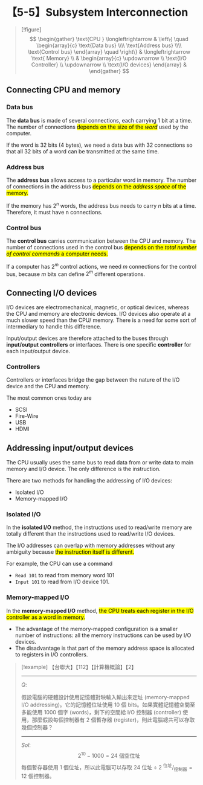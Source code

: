 # 【5-5】Subsystem Interconnection

> [!figure]
$$
\begin{gather}
\text{CPU } \longleftrightarrow
&
\left\{ \quad
\begin{array}{c}
    \text{Data bus} \\\\
    \text{Address bus} \\\\
    \text{Control bus}
\end{array}
\quad \right\}
&
\longleftrightarrow \text{ Memory} \\
&
\begin{array}{c}
    \updownarrow \\
    \text{I/O Controller} \\
    \updownarrow \\
    \text{I/O devices}
\end{array}
&
\end{gather}
$$

## Connecting CPU and memory

### Data bus

The **data bus** is made of several connections, each carrying 1 bit at a time. The number of connections <mark>depends on the size of the *word*</mark> used by the computer.

If the word is 32 bits (4 bytes), we need a data bus with 32 connections so that all 32 bits of a word can be transmitted at the same time.

### Address bus

The **address bus** allows access to a particular word in memory. The number of connections in the address bus <mark>depends on the *address space* of the memory.</mark>

If the memory has $2^n$ words, the address bus needs to carry $n$ bits at a time. Therefore, it must have n connections.

### Control bus

The **control bus** carries communication between the CPU and memory. The number of connections used in the control bus <mark>depends on the *total number of control commands* a computer needs.</mark>

If a computer has $2^m$ control actions, we need $m$ connections for the control bus, because $m$ bits can define $2^m$ different operations.

## Connecting I/O devices

I/O devices are electromechanical, magnetic, or optical devices, whereas the CPU and memory are electronic devices. I/O devices also operate at a much slower speed than the CPU/ memory. There is a need for some sort of intermediary to handle this difference.

Input/output devices are therefore attached to the buses through **input/output controllers** or interfaces. There is one specific **controller** for each input/output device.

### Controllers

Controllers or interfaces bridge the gap between the nature of the I/O device and the CPU and memory.

The most common ones today are

- SCSI
- Fire-Wire
- USB
- HDMI

## Addressing input/output devices

The CPU usually uses the same bus to read data from or write data to main memory and I/O device. The only difference is the instruction.

There are two methods for handling the addressing of I/O devices:

- Isolated I/O
- Memory-mapped I/O

### Isolated I/O

In the **isolated I/O** method, the instructions used to read/write memory are totally different than the instructions used to read/write I/O devices.

The I/O addresses can overlap with memory addresses without any ambiguity because <mark>the instruction itself is different.</mark>

For example, the CPU can use a command

- `Read 101` to read from memory word 101
- `Input 101` to read from I/O device 101.

### Memory-mapped I/O

In the **memory-mapped I/O** method, <mark>the CPU treats each register in the I/O controller as a word in memory.</mark>

- The advantage of the memory-mapped configuration is a smaller number of instructions: all the memory instructions can be used by I/O devices.
- The disadvantage is that part of the memory address space is allocated to registers in I/O controllers.

> [!example]
> 【台聯大】【112】【計算機概論】【2】
>
> ---
>
> $Q:$
>
> 假設電腦的硬體設計使用記憶體對映輸入輸出來定址 (memory-mapped I/O addressing)。它的記憶體位址使用 10 個 bits。如果實體記憶體空間至多能使用 1000 個字 (words)，剩下的空間給 I/O 控制器 (controller) 使用，那麼假設每個控制器有 2 個暫存器 (register)，則此電腦總共可以存取幾個控制器？
>
> ---
>
> $Sol:$
$$
2^{10} - 1000 = 24 \text{ 個空位址}
$$
> 每個暫存器使用 1 個位址，所以此電腦可以存取 $24 \text{ 位址} \div 2 \ ^{\text{位址}}/_{\text{控制器}} = 12$ 個控制器。
